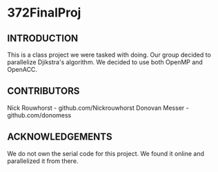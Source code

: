 # 372FinalProj

INTRODUCTION
------------

This is a class project we were tasked with doing. Our group decided to parallelize Djikstra's algorithm. We decided to use both OpenMP and OpenACC.


CONTRIBUTORS 
------------

Nick Rouwhorst - github.com/Nickrouwhorst
Donovan Messer - github.com/donomess

ACKNOWLEDGEMENTS
----------------

We do not own the serial code for this project. We found it online and parallelized it from there. 
